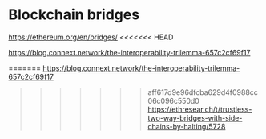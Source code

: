 # Blockchain bridges

https://ethereum.org/en/bridges/
<<<<<<< HEAD

https://blog.connext.network/the-interoperability-trilemma-657c2cf69f17

=======
https://blog.connext.network/the-interoperability-trilemma-657c2cf69f17
>>>>>>> aff617d9e96dfcba629d4f0988cc06c096c550d0
https://ethresear.ch/t/trustless-two-way-bridges-with-side-chains-by-halting/5728
